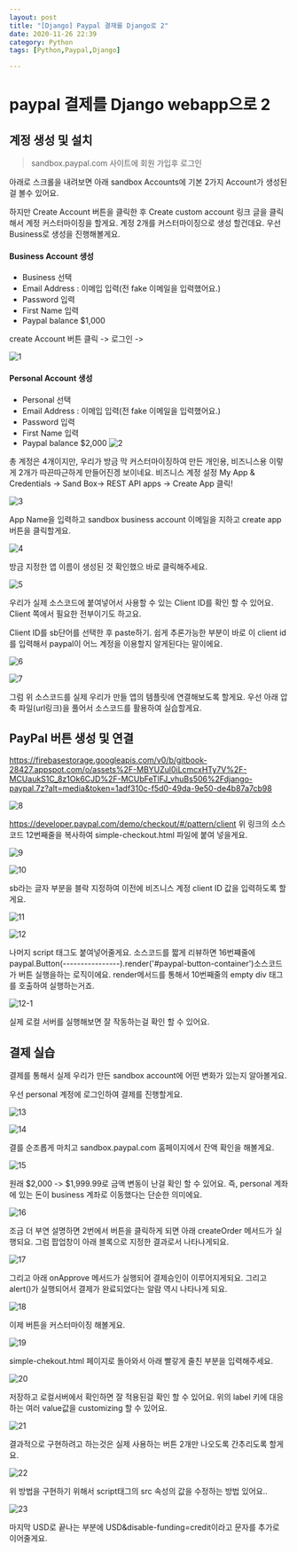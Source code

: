 ```yaml
---
layout: post
title: "[Django] Paypal 결재를 Django로 2"
date: 2020-11-26 22:39
category: Python
tags: [Python,Paypal,Django]

---
```

# paypal 결제를 Django webapp으로 2

## 계정 생성 및 설치
> sandbox.paypal.com 사이트에 회원 가입후 로그인

아래로 스크롤을 내려보면 아래 sandbox Accounts에 기본 2가지 Account가 생성된걸 볼수 있어요. 

하지만 Create Account 버튼을 클릭한 후 Create custom account 링크 글을 클릭해서 계정 커스터마이징을 할게요. 
계정 2개를 커스터마이징으로 생성 할건데요. 우선 Business로 생성을 진행해볼게요.

#### Business Account 생성 
- Business 선택
- Email Address : 이메입 입력(전 fake 이메일을 입력했어요.)
- Password 입력
- First Name 입력
- Paypal balance $1,000

create Account 버튼 클릭 -> 로그인 ->

 ![1](https://gblobscdn.gitbook.com/assets%2F-MBYUZul0iLcmcxHTy7V%2F-MCUSWz0wyctfG52Gxor%2F-MCUUSKTuCnZWz1Pc_Ck%2Fimage.png?alt=media&token=912ad70f-5c42-4ffc-90c0-04ddbc59fb6e)

#### Personal Account 생성
- Personal 선택
- Email Address : 이메입 입력(전 fake 이메일을 입력했어요.)
- Password 입력
- First Name 입력
- Paypal balance $2,000
![2](https://gblobscdn.gitbook.com/assets%2F-MBYUZul0iLcmcxHTy7V%2F-MCUSWz0wyctfG52Gxor%2F-MCUUqIQPDAtNi5pVkZM%2Fimage.png?alt=media&token=b8beb07b-a3f9-4656-baf2-bbadebb04d8e)

총 계정은 4개이지만, 우리가 방금 막 커스터마이징하여 만든 개인용, 비즈니스용 이렇게 2개가 따끈따근하게 만들어진겡 보이네요.
비즈니스 계정 설정 
My App & Credentials -> Sand Box-> REST API apps -> Create App 클릭!

![3](https://gblobscdn.gitbook.com/assets%2F-MBYUZul0iLcmcxHTy7V%2F-MCUV0i4SnMbm_OlJ7b4%2F-MCUVprzrZFiCjMnbVD9%2Fimage.png?alt=media&token=86ac8f68-cc10-41e2-a2da-9e7ae70e7ef0)

App Name을 입력하고 sandbox business account 이메일을 지하고 create app 버튼을 클릭할게요.

![4](https://gblobscdn.gitbook.com/assets%2F-MBYUZul0iLcmcxHTy7V%2F-MCUVyFcgj1RCu-DmN7x%2F-MCUWGqGapsL_5hHSI_9%2Fimage.png?alt=media&token=444fbd05-a196-4fe8-b05b-01c1d672a1a0)

방금 지정한 앱 이름이 생성된 것 확인했으 바로 클릭해주세요.

![5](https://gblobscdn.gitbook.com/assets%2F-MBYUZul0iLcmcxHTy7V%2F-MCUWOodayGJSDblWAaT%2F-MCUWZmlugGOtHe7eIJb%2Fimage.png?alt=media&token=ae99dd50-24be-4e4e-9bb6-1be4af466dfe)

우리가 실제 소스코드에 붙여넣어서 사용할 수 있는 Client ID를 확인 할 수 있어요.
Client 쪽에서 필요한 전부이기도 하고요.

Client ID를 sb단어를 선택한 후 paste하기.
쉽게 추론가능한 부분이 바로 이 client id를 입력해서 paypal이 어느 계정을 이용할지 알게된다는 말이에요.

![6](https://gblobscdn.gitbook.com/assets%2F-MBYUZul0iLcmcxHTy7V%2F-MCUWmbtqEfoTBAiTzHP%2F-MCUX2tApc_wauzuWXb_%2Fimage.png?alt=media&token=2b5f060b-1b40-4dc6-8937-064b96d0aa2a)

![7](https://gblobscdn.gitbook.com/assets%2F-MBYUZul0iLcmcxHTy7V%2F-MCUXZBW9o0Dba3ZQUuI%2F-MCUa-IKRe8uy5dp3Rsp%2Fimage.png?alt=media&token=a2e15621-89a5-4c1e-93e1-0bd8d3b01fcd)

그럼 위 소스코드를 실제 우리가 만들 앱의 템플릿에 연결해보도록 할게요.
우선 아래 압축 파일(url링크)을 풀어서 소스코드를 활용하여 실습할게요. 

## PayPal 버튼 생성 및 연결 


https://firebasestorage.googleapis.com/v0/b/gitbook-28427.appspot.com/o/assets%2F-MBYUZul0iLcmcxHTy7V%2F-MCUaukS1C_8z1Ok6CJD%2F-MCUbFeTlFJ_vhuBs506%2Fdjango-paypal.7z?alt=media&token=1adf310c-f5d0-49da-9e50-de4b87a7cb98

![8](https://gblobscdn.gitbook.com/assets%2F-MBYUZul0iLcmcxHTy7V%2F-MCUaukS1C_8z1Ok6CJD%2F-MCUbcXcV8gQ5mh4HJjv%2Fimage.png?alt=media&token=01c06c4e-98c6-48fb-920b-330a691f66d6)

https://developer.paypal.com/demo/checkout/#/pattern/client
위 링크의 소스코드 12번째줄을 복사하여 simple-checkout.html 파일에 붙여 넣을게요.

![9](https://gblobscdn.gitbook.com/assets%2F-MBYUZul0iLcmcxHTy7V%2F-MCUbpJRpLjhVQzShHxE%2F-MCUbzYi5ZvTNwD7Snx-%2Fimage.png?alt=media&token=e48172ad-33eb-41c7-97c3-5bfcab0e65c4)

![10](https://gblobscdn.gitbook.com/assets%2F-MBYUZul0iLcmcxHTy7V%2F-MCUc6UIs6R9QZa3WZBE%2F-MCUcJRXpO_DrCyXQEGZ%2Fimage.png?alt=media&token=25668153-0118-44ca-9289-586ecba4f0f3)

sb라는 글자 부분을 블락 지정하여 이전에 비즈니스 계정 client ID 값을 입력하도록 할게요. 

![11](https://gblobscdn.gitbook.com/assets%2F-MBYUZul0iLcmcxHTy7V%2F-MCUc6UIs6R9QZa3WZBE%2F-MCUcXbaFjguvVeID8lP%2Fimage.png?alt=media&token=07faf58a-acab-45fa-b13b-0eddaa4a4667)

![12](https://gblobscdn.gitbook.com/assets%2F-MBYUZul0iLcmcxHTy7V%2F-MCUc6UIs6R9QZa3WZBE%2F-MCUceygRWU_077xwYtc%2Fimage.png?alt=media&token=292ac114-3496-4cde-8e25-a61f683725d3)

나머지 script 태그도 붙여넣어줄게요.
소스코드를 짧게 리뷰하면 16번쨰줄에 paypal.Button(----------------).render('#paypal-button-container')소스코드가 버튼 실행을하는 로직이에요. render메서드를 통해서 10번째줄의 empty div 태그를 호출하여 실행하는거죠.

![12-1](https://gblobscdn.gitbook.com/assets%2F-MBYUZul0iLcmcxHTy7V%2F-MCUdYKW1qjt0EGlwCwE%2F-MCUdgdK4QIymnldY07c%2Fimage.png?alt=media&token=c802b61b-e7f9-4458-a589-d78c010e2279)

실제 로컬 서버를 실행해보면 잘 작동하는걸 확인 할 수 있어요.

## 결제 실습 
결제를 통해서 실제 우리가 만든 sandbox account에 어떤 변화가 있는지 알아볼게요.

우선 personal 계정에 로그인하여 결제를 진행할게요.

![13](https://gblobscdn.gitbook.com/assets%2F-MBYUZul0iLcmcxHTy7V%2F-MCUdphYSgSZ4QJ_QKKX%2F-MCUeFBs-3A8Lvq7Dogm%2Fimage.png?alt=media&token=fbe7d3df-f2a4-4bd1-9539-26c11ab3fc5f)

![14](https://gblobscdn.gitbook.com/assets%2F-MBYUZul0iLcmcxHTy7V%2F-MCUeTFLPBh6MBtfGJrg%2F-MCUf0x6O0bwl-EoX-ag%2Fimage.png?alt=media&token=e27be205-2e83-41bd-98f1-f2370f60e00b)

결를 순조롭게 마치고 sandbox.paypal.com 홈페이지에서 잔액 확인을 해볼게요. 

![15](https://gblobscdn.gitbook.com/assets%2F-MBYUZul0iLcmcxHTy7V%2F-MCUeTFLPBh6MBtfGJrg%2F-MCUfpR_CgR_r-TS56b-%2Fimage.png?alt=media&token=1f895843-0490-47eb-97a9-1c44a8c05201)

원래 $2,000 -> $1,999.99로 금액 변동이 난걸 확인 할 수 있어요.
즉, personal 계좌에 있는 돈이 business 계좌로 이동했다는 단순한 의미에요.

![16](https://developer.paypal.com/img/docs/checkout/v2/paypal-checkout-overview-pay-now-orders-api.svg)

조금 더 부연 설명하면 2번에서 버튼을 클릭하게 되면 아래 createOrder 메서드가 실행되요. 그럼 
팝업창이 아래 블록으로 지정한 결과로서 나타나게되요.

![17](https://gblobscdn.gitbook.com/assets%2F-MBYUZul0iLcmcxHTy7V%2F-MCUgBnHjWOXrA5amzUg%2F-MCUjUsmdLO-H3c5M5Q4%2Fimage.png?alt=media&token=b94a8c8a-aab3-4f4c-b265-c7c3f85ef02e)

그리고 아래 onApprove 메서드가 실행되어 결제승인이 이루어지게되요. 그리고 alert()가 실행되어서 결제가 완료되었다는 알람 역시 나타나게 되요.

![18](https://gblobscdn.gitbook.com/assets%2F-MBYUZul0iLcmcxHTy7V%2F-MCUjgbb4xBzm4ylHF2N%2F-MCUjsv5xbt8P8xewBPf%2Fimage.png?alt=media&token=988cef37-45b9-4480-a0f8-cad57340ea79)

이제 버튼을 커스터마이징 해볼게요.

![19](https://gblobscdn.gitbook.com/assets%2F-MBYUZul0iLcmcxHTy7V%2F-MCUk9cJoCjLvAhjXkVj%2F-MCUkWhkBlfGxpLNAROh%2Fimage.png?alt=media&token=801f468a-baf4-492c-84cc-cd685e2fb86b)

simple-chekout.html 페이지로 돌아와서 아래 빨갛게 줄친 부분을 입력해주세요. 

![20](https://gblobscdn.gitbook.com/assets%2F-MBYUZul0iLcmcxHTy7V%2F-MCUk9cJoCjLvAhjXkVj%2F-MCUklp-BpqbuABXh8iI%2Fimage.png?alt=media&token=71207c19-ee0e-4d15-8c66-ad9bc2659ccb)

저장하고 로컬서버에서 확인하면 잘 적용된걸 확인 할 수 있어요.
위의 label 키에 대응하는 여러 value값을 customizing 할 수 있어요. 

![21](https://gblobscdn.gitbook.com/assets%2F-MBYUZul0iLcmcxHTy7V%2F-MCUlZPC4L9rtYzaVF2X%2F-MCUmCxY-2hkrcIEGJ5N%2Fimage.png?alt=media&token=399a4781-7cbe-4070-9f4c-edfbc3325173)

결과적으로 구현하려고 하는것은 실제 사용하는 버튼 2개만 나오도록 간추리도록 할게요.

![22](https://gblobscdn.gitbook.com/assets%2F-MBYUZul0iLcmcxHTy7V%2F-MCUlZPC4L9rtYzaVF2X%2F-MCUmdX6TB1e5yUoU1sG%2Fimage.png?alt=media&token=97539824-e3f6-4732-945d-e0702a741989)

위 방법을 구현하기 위해서 script태그의 src 속성의 값을  수정하는 방법 있어요..

![23](https://gblobscdn.gitbook.com/assets%2F-MBYUZul0iLcmcxHTy7V%2F-MCUlZPC4L9rtYzaVF2X%2F-MCUn-bF6ZsGVDFocJaM%2Fimage.png?alt=media&token=f16afa51-21e2-40cc-8e43-f7677c207c6a)

마지막 USD로 끝나는 부분에 USD&disable-funding=credit이라고 문자를 추가로 이어줄게요.

